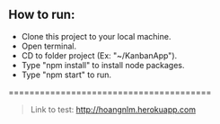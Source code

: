 ## How to run:
- Clone this project to your local machine.
- Open terminal.
- CD to folder project (Ex: "~/KanbanApp").
- Type "npm install" to install node packages.
- Type "npm start" to run.

=======================================
> Link to test: http://hoangnlm.herokuapp.com
